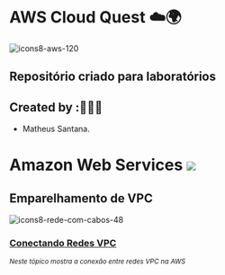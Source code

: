 # AWS Cloud Quest ☁️🌍 

![icons8-aws-120](https://github.com/user-attachments/assets/ec5ef02a-45c9-4eef-9171-bed6b281a74f)

## Repositório criado para laboratórios 

## Created by :🙋🏾‍♂️

- Matheus Santana.

# Amazon Web Services  <img src="https://img.shields.io/badge/Em%20Andamento-8A2BE2"/>

## Emparelhamento de VPC

![icons8-rede-com-cabos-48](https://github.com/user-attachments/assets/79019f02-b1b2-42fa-8c97-219df30fb64e)




### [Conectando Redes VPC ](https://github.com/maathewssantana/escoladanuvem/blob/main/labs/Criar%20um%20Site%20no%20S3.md)

<sub> _Neste tópico mostra a conexão entre redes VPC na AWS_ </sub>
